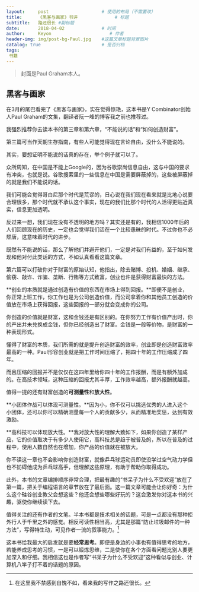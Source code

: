 ```yaml
---
layout:     post                    # 使用的布局（不需要改）
title:      《黑客与画家》书评              # 标题 
subtitle:   路还很长 #副标题
date:       2018-04-02              # 时间
author:     Keyon                      # 作者
header-img: img/post-bg-Paul.jpg    #这篇文章标题背景图片
catalog: true                       # 是否归档
tags:
 书籍
---
```


> 封面是Paul Graham本人。

## 黑客与画家
在3月的尾巴看完了《黑客与画家》，实在觉得惊艳，这本书是Y Combinator创始人Paul Graham的文集，翻译者阮一峰的博客我之前也推荐过。

我强烈推荐你去读本书的第三章和第六章，“不能说的话”和“如何创造财富”。

第三篇可当作天朝生存指南，有些人可能觉得现在言论自由，没什么不能说的。

其实，要想证明不能说的话真的存在，举个例子就可以了。

众所周知，在中国是不能上Google的，因为谷歌崇尚信息自由，这与中国的要求有冲突，也就是说。谷歌搜索里的一些信息在中国是需要屏蔽掉的，这些被屏蔽掉的就是我们不能说的话。

我们可能会觉得哥白尼那个时代是荒谬的，日心说在我们现在看来就是比地心说要合理很多，那个时代就不承认这个事实，现在的我们比那个时代的人活得更贴近真实，信息更加透明。

反过来一想，我们现在没有不透明的地方吗？其实还是有的，我相信1000年后的人们回顾现在的历史，一定也会觉得我们活在一个比较愚昧的时代。不过你也不必颓唐，这意味着时代的进步。

既然有不能说的话，那么了解他们并避开他们，一定是对我们有益的，至于如何发现和他对付此类话的方式，不如认真看看这篇文章。

第六篇可以打破你对于财富的原始认知，他指出，除去赌博、投机、婚姻、继承、偷窃、敲诈、诈骗、垄断、行贿等方式致富，创业也许是获得财富最快的方法。

**创业的本质就是通过创造有价值的东西在市场上得到回报。**即便不是创业，你正常上班工作，你工作也是为公司创造价值，而公司拿着你和其他员工创造的价值放在市场上获得回报，这些回报的一部分就会变成你的公司。

你创造的价值就是财富，这和金钱还是有区别的。在你努力工作有价值产出时，你的产出并未兑换成金钱，但你已经创造出了财富。金钱是一般等价物，是财富的一种表现形式。

懂得了财富的本质，我们所需的就是提升创造财富的效率，创业即是创造财富效率最高的一种。Paul形容创业就是把工作时间压缩了，把四十年的工作压缩成了四年。

而且压缩的回报并不是仅仅在这四年里给你四十年的工作报酬，而是有额外加成的。在高技术领域，这种压缩的回报尤其丰厚，工作效率越高，额外报酬就越高。

值得一提的还有财富创造的**可测量性**和**放大性**。

**小团体作战可以体现可测量性。**因为小，你不仅可以挑选优秀的人进入这个小团体，还可以你可以精确测量每一个人的贡献多少，从而精准地奖惩，达到有效激励。

**高科技可以体现放大性。**我对放大性的理解大致如下，如果你创造了某样产品，它的价值取决于有多少人使用它，高科技总是趋于被普及的，所以在普及的过程中，使用人数自然也在增加，你产品的价值就在被放大。

你不读这一章也不会影响你创造财富，就像乒乓球运动员即使没学过空气动力学但也不妨碍他成为乒乓球高手，但理解这些原理，有助于帮助你取得成功。

此外，本书的文章编排顺序非常合理，把最有趣的“书呆子为什么不受欢迎”放在了第一篇，把关于编程语言的章节放在了最后面。这一篇文章可能会让你好奇：为什么这个硅谷创业教父会想这些？他还会想些哪些好玩的？这会激发你对这本书的兴趣，驱使你继续读下去。

值得关注的还有作者的文笔。半本书都是技术相关的话题，可是一点都没有那种拒外行人于千里之外的感觉。相反可读性相当高，尤其是那篇“防止垃圾邮件的一种方法”，写得特生动，可见作者一流的叙事能力。[^1]

[^1]: 在这里我不禁感到自愧不如，看来我的写作之路还很长。

这本书给我最大的启发就是要**经常思考**。即便是身边的小事也有值得思考的地方，若能养成思考的习惯，一是可以锻炼思维，二是使你在各个方面看问题比别人要更加深入和仔细。我相信这也是作者写“书呆子为什么不受欢迎”这种看似与创业、计算机八竿子打不着的话题的原因。